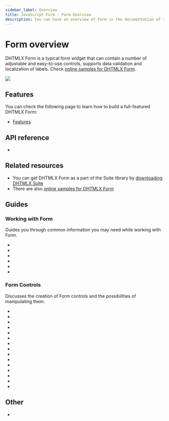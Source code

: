 ```yaml
---
sidebar_label: Overview
title: JavaScript Form - Form Overview 
description: You can have an overview of Form in the documentation of the DHTMLX JavaScript UI library. Browse developer guides and API reference, try out code examples and live demos, and download a free 30-day evaluation version of DHTMLX Suite.
---
```


# Form overview

DHTMLX Form is a typical form widget that can contain a number of adjustable and easy-to-use controls, supports data validation and localization of labels.
Check [online samples for DHTMLX Form](https://snippet.dhtmlx.com/all?tag=form). 

![](../assets/form/form_front.png)

## Features

You can check the following page to learn how to build a full-featured DHTMLX Form:

- [Features](form/features.md)

## API reference

- [](api/api_overview.md)

## Related resources

- You can get DHTMLX Form as a part of the Suite library by [downloading DHTMLX Suite](https://dhtmlx.com/docs/products/dhtmlxSuite/download.shtml)
- There are also [online samples for DHTMLX Form](https://snippet.dhtmlx.com/all?tag=form)  

## Guides

### Working with Form

Guides you through common information you may need while working with Form.

- [](how_to_start.md)
- [](localization.md)
- [](configuration.md)
- [](form/work_with_form.md)
- [](form/customization.md)
- [](form/handling_events.md)

### Form Controls

Discusses the creation of Form controls and the possibilities of manipulating them.

- [](form/button.md)
- [](form/calendar.md)
- [](form/checkbox.md)
- [](form/checkboxgroup.md)
- [](form/colorpicker.md)
- [](form/combo.md)
- [](form/container.md)
- [](form/input.md)
- [](form/radiogroup.md)
- [](form/select.md)
- [](form/simplevault.md)
- [](form/slider.md)
- [](form/text.md)
- [](form/textarea.md)
- [](form/timepicker.md)

## Other

- [](../migration.md)
